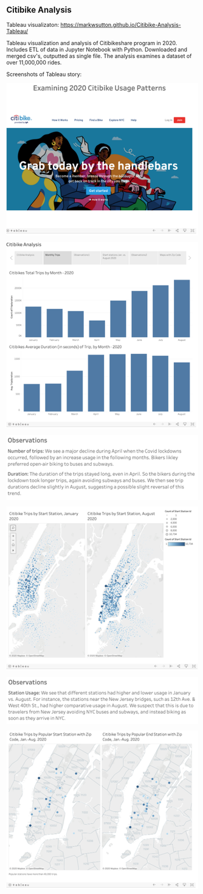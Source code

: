 ## Citibike Analysis

Tableau visualizaton: https://markwsutton.github.io/Citibike-Analysis-Tableau/

Tableau visualization and analysis of Citibikeshare program in 2020. Includes ETL of data in Jupyter Notebook with Python. Downloaded and merged csv's, outputted as single file. The analysis examines a dataset of over 11,000,000 rides.

Screenshots of Tableau story:

![Image](https://github.com/markwsutton/Citibike-Analysis-Tableau/blob/main/images/1-Citibike.png)

![Image](https://github.com/markwsutton/Citibike-Analysis-Tableau/blob/main/images/2-Citibike.png)

![Image](https://github.com/markwsutton/Citibike-Analysis-Tableau/blob/main/images/3-Citibike.png)

![Image](https://github.com/markwsutton/Citibike-Analysis-Tableau/blob/main/images/4-Citibike.png)

![Image](https://github.com/markwsutton/Citibike-Analysis-Tableau/blob/main/images/5-Citibike.png)

![Image](https://github.com/markwsutton/Citibike-Analysis-Tableau/blob/main/images/6-Citibike.png)
